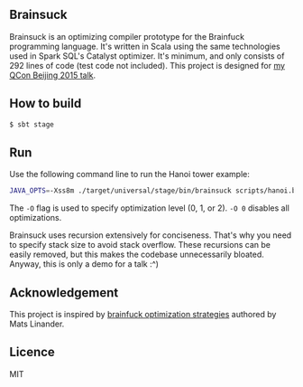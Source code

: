## Brainsuck

Brainsuck is an optimizing compiler prototype for the Brainfuck programming language.  It's written in Scala using the same technologies used in Spark SQL's Catalyst optimizer.  It's minimum, and only consists of 292 lines of code (test code not included).  This project is designed for [my QCon Beijing 2015 talk][1].

## How to build

```bash
$ sbt stage
```

## Run

Use the following command line to run the Hanoi tower example:

```bash
JAVA_OPTS=-Xss8m ./target/universal/stage/bin/brainsuck scripts/hanoi.b -O 2
```

The `-O` flag is used to specify optimization level (0, 1, or 2). `-O 0` disables all optimizations.

Brainsuck uses recursion extensively for conciseness.  That's why you need to specify stack size to avoid stack overflow.  These recursions can be easily removed, but this makes the codebase unnecessarily bloated.  Anyway, this is only a demo for a talk :^)

## Acknowledgement

This project is inspired by [brainfuck optimization strategies][2] authored by Mats Linander.

## Licence

MIT

[1]: https://www.slideshare.net/liancheng/dive-into-catalyst
[2]: http://calmerthanyouare.org/2015/01/07/optimizing-brainfuck.html
